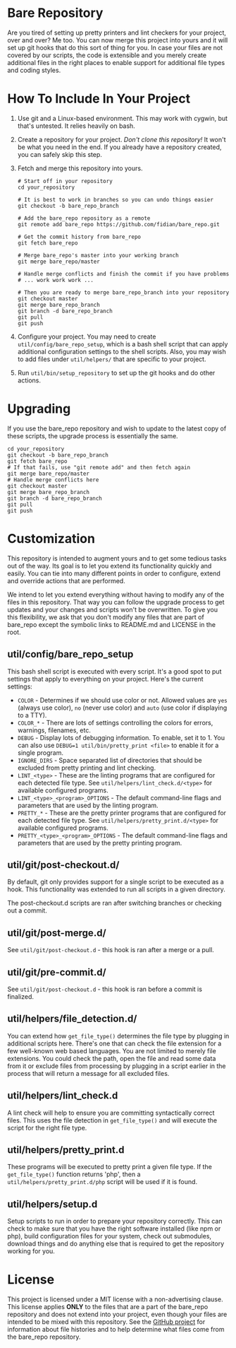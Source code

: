 Bare Repository
===============

Are you tired of setting up pretty printers and lint checkers for your project, over and over?  Me too.  You can now merge this project into yours and it will set up git hooks that do this sort of thing for you.  In case your files are not covered by our scripts, the code is extensible and you merely create additional files in the right places to enable support for additional file types and coding styles.


How To Include In Your Project
==============================

1.  Use git and a Linux-based environment.  This may work with cygwin, but that's untested.  It relies heavily on bash.

2.  Create a repository for your project.  _Don't clone this repository!_  It won't be what you need in the end.  If you already have a repository created, you can safely skip this step.

3.  Fetch and merge this repository into yours.

        # Start off in your repository
        cd your_repository
        
        # It is best to work in branches so you can undo things easier
        git checkout -b bare_repo_branch
        
        # Add the bare_repo repository as a remote
        git remote add bare_repo https://github.com/fidian/bare_repo.git
        
        # Get the commit history from bare_repo
        git fetch bare_repo
        
        # Merge bare_repo's master into your working branch
        git merge bare_repo/master
        
        # Handle merge conflicts and finish the commit if you have problems
        # ... work work work ...
        
        # Then you are ready to merge bare_repo_branch into your repository
        git checkout master
        git merge bare_repo_branch
        git branch -d bare_repo_branch
        git pull
        git push

4.  Configure your project.  You may need to create `util/config/bare_repo_setup`, which is a bash shell script that can apply additional configuration settings to the shell scripts.  Also, you may wish to add files under `util/helpers/` that are specific to your project.

5.  Run `util/bin/setup_repository` to set up the git hooks and do other actions.


Upgrading
=========

If you use the bare_repo repository and wish to update to the latest copy of these scripts, the upgrade process is essentially the same.

    cd your_repository
    git checkout -b bare_repo_branch
    git fetch bare_repo
    # If that fails, use "git remote add" and then fetch again
    git merge bare_repo/master
    # Handle merge conflicts here
    git checkout master
    git merge bare_repo_branch
    git branch -d bare_repo_branch
    git pull
    git push


Customization
=============

This repository is intended to augment yours and to get some tedious tasks out of the way.  Its goal is to let you extend its functionality quickly and easily.  You can tie into many different points in order to configure, extend and override actions that are performed.

We intend to let you extend everything without having to modify any of the files in this repository.  That way you can follow the upgrade process to get updates and your changes and scripts won't be overwritten.  To give you this flexibility, we ask that you don't modify any files that are part of bare_repo except the symbolic links to README.md and LICENSE in the root.

util/config/bare_repo_setup
---------------------------

This bash shell script is executed with every script.  It's a good spot to put settings that apply to everything on your project.  Here's the current settings:

* `COLOR` - Determines if we should use color or not.  Allowed values are `yes` (always use color), `no` (never use color) and `auto` (use color if displaying to a TTY).
* `COLOR_*` - There are lots of settings controlling the colors for errors, warnings, filenames, etc.
* `DEBUG` - Display lots of debugging information.  To enable, set it to 1.  You can also use `DEBUG=1 util/bin/pretty_print <file>` to enable it for a single program.
* `IGNORE_DIRS` - Space separated list of directories that should be excluded from pretty printing and lint checking.
* `LINT_<type>` - These are the linting programs that are configured for each detected file type.  See `util/helpers/lint_check.d/<type>` for available configured programs.
* `LINT_<type>_<program>_OPTIONS` - The default command-line flags and parameters that are used by the linting program.
* `PRETTY_*` - These are the pretty printer programs that are configured for each detected file type.  See `util/helpers/pretty_print.d/<type>` for available configured programs.
* `PRETTY_<type>_<program>_OPTIONS` - The default command-line flags and parameters that are used by the pretty printing program.


util/git/post-checkout.d/
-------------------------

By default, git only provides support for a single script to be executed as a hook.  This functionality was extended to run all scripts in a given directory.

The post-checkout.d scripts are ran after switching branches or checking out a commit.


util/git/post-merge.d/
----------------------

See `util/git/post-checkout.d` - this hook is ran after a merge or a pull.


util/git/pre-commit.d/
----------------------

See `util/git/post-checkout.d` - this hook is ran before a commit is finalized.


util/helpers/file_detection.d/
------------------------------

You can extend how `get_file_type()` determines the file type by plugging in additional scripts here.  There's one that can check the file extension for a few well-known web based languages.  You are not limited to merely file extensions.  You could check the path, open the file and read some data from it or exclude files from processing by plugging in a script earlier in the process that will return a message for all excluded files.


util/helpers/lint_check.d
-------------------------

A lint check will help to ensure you are committing syntactically correct files.  This uses the file detection in `get_file_type()` and will execute the script for the right file type.


util/helpers/pretty_print.d
---------------------------

These programs will be executed to pretty print a given file type.  If the `get_file_type()` function returns 'php', then a `util/helpers/pretty_print.d/php` script will be used if it is found.


util/helpers/setup.d
--------------------

Setup scripts to run in order to prepare your repository correctly.  This can check to make sure that you have the right software installed (like npm or php), build configuration files for your system, check out submodules, download things and do anything else that is required to get the repository working for you.


License
=======

This project is licensed under a MIT license with a non-advertising clause.  This license applies **ONLY** to the files that are a part of the bare_repo repository and does not extend into your project, even though your files are intended to be mixed with this repository.  See the [GitHub project] for information about file histories and to help determine what files come from the bare_repo repository.

[GitHub Project]: https://github.com/fidian/bare_repo/
